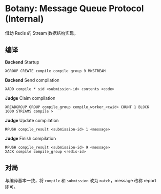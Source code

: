 # Botany: Message Queue Protocol (Internal)

借助 Redis 的 Stream 数据结构实现。

## 编译

**Backend** Startup
```
XGROUP CREATE compile compile_group 0 MKSTREAM
```

**Backend** Send compilation
```
XADD compile * sid <submission-id> contents <code>
```

**Judge** Claim compilation
```
XREADGROUP GROUP compile_group compile_worker_<cwid> COUNT 1 BLOCK 1000 STREAMS compile >
```

**Judge** Update compilation
```
RPUSH compile_result <submission-id> 1 <message>
```

**Judge** Finish compilation
```
RPUSH compile_result <submission-id> 9 <message>
XACK compile compile_group <redis-id>
```

## 对局

与编译基本一致，将 `compile` 和 `submission` 改为 `match`，message 改称 report 即可。
